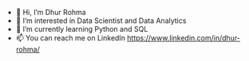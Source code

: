 - 👋 Hi, I’m Dhur Rohma
- 👀 I’m interested in Data Scientist and Data Analytics
- 🌱 I’m currently learning Python and SQL
- 📫 You can reach me on LinkedIn https://www.linkedin.com/in/dhur-rohma/

<!---
dhurrohma/dhurrohma is a ✨ special ✨ repository because its `README.md` (this file) appears on your GitHub profile.
You can click the Preview link to take a look at your changes.
--->
